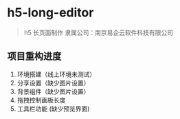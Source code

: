 # h5-long-editor
> h5 长页面制作
> 隶属公司：南京易企云软件科技有限公司 

## 项目重构进度

1. 环境搭建（线上环境未测试）
2. 分享设置（缺少图片设置）
3. 背景组件（缺少图片设置）
4. 拖拽控制画板长度
5. 工具栏功能 (缺少预览界面)